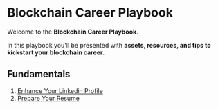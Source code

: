 # Blockchain Career Playbook

Welcome to the **Blockchain Career Playbook**.

In this playbook you'll be presented with **assets, resources, and tips to kickstart your blockchain career**.

## Fundamentals

1. [Enhance Your Linkedin Profile](https://github.com/ravinderdeol/blockchain-career-playbook/blob/master/guides/linkedin.md)
2. [Prepare Your Resume](https://github.com/ravinderdeol/blockchain-career-playbook/blob/master/guides/resume.md)
